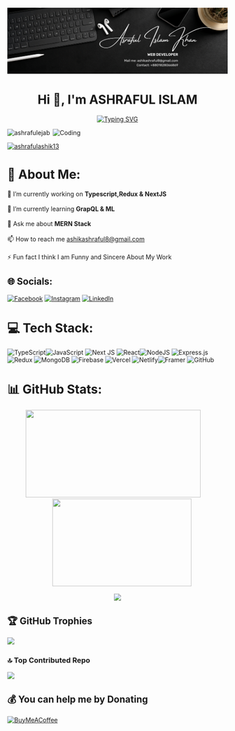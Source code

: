 <img src='/Black Elegant Minimalist Profile LinkedIn Banner.png' alt="banner"></img>

<h1 align="center">Hi 👋, I'm ASHRAFUL ISLAM</h1>
<p align="center">
  <a href="https://git.io/typing-svg">
    <img src="https://readme-typing-svg.demolab.com?font=Fira+Code&weight=600&pause=1000&color=F5F7F4&center=true&vCenter=true&random=false&width=449&lines=A+Mern+Stack+Developer+;Prioritize+with+frontend+" alt="Typing SVG" />
  </a>
</p>

<img align="right" alt="Coding" width="400" src="https://cdn.dribbble.com/users/1162077/screenshots/3848914/programmer.gif"/>
<p align="left"> <img src="https://komarev.com/ghpvc/?username=ashrafulejab&label=Profile%20views&color=0e75b6&style=flat" alt="ashrafulejab" /> </p>

<p align="left"> <a href="http://www.linkedin.com/in/ashraful-islam-khan" target="_blank"><img src="https://img.shields.io/twitter/follow/ashrafulashik13?logo=twitter&style=for-the-badge" alt="ashrafulashik13" /></a> </p>

# 💫 About Me:
🔭 I’m currently working on **Typescript,Redux & NextJS**
<br><br>🌱 I’m currently learning **GrapQL & ML**<br><br>💬 Ask me about **MERN Stack**<br><br>📫 How to reach me ashikashraful8@gmail.com<br><br>⚡ Fun fact I think I am Funny and Sincere About My Work



## 🌐 Socials:
[![Facebook](https://img.shields.io/badge/Facebook-%231877F2.svg?logo=Facebook&logoColor=white)](https://facebook.com/https://www.facebook.com/profile.php?id=100032408406839&mibextid=ZbWKwL) [![Instagram](https://img.shields.io/badge/Instagram-%23E4405F.svg?logo=Instagram&logoColor=white)](https://instagram.com/https://www.instagram.com/ejabasraful/?igsh=NG5kbTRtdW41aGZ3) [![LinkedIn](https://img.shields.io/badge/LinkedIn-%230077B5.svg?logo=linkedin&logoColor=white)](https://linkedin.com/in/http://www.linkedin.com/in/ashraful-islam-khan) 

# 💻 Tech Stack:
![TypeScript](https://img.shields.io/badge/typescript-%23007ACC.svg?style=for-the-badge&logo=typescript&logoColor=white)![JavaScript](https://img.shields.io/badge/javascript-%23323330.svg?style=for-the-badge&logo=javascript&logoColor=%23F7DF1E)  ![Next JS](https://img.shields.io/badge/Next-black?style=for-the-badge&logo=next.js&logoColor=white) ![React](https://img.shields.io/badge/react-%2320232a.svg?style=for-the-badge&logo=react&logoColor=%2361DAFB)![NodeJS](https://img.shields.io/badge/node.js-6DA55F?style=for-the-badge&logo=node.js&logoColor=white) ![Express.js](https://img.shields.io/badge/express.js-%23404d59.svg?style=for-the-badge&logo=express&logoColor=%2361DAFB)![Redux](https://img.shields.io/badge/redux-%23593d88.svg?style=for-the-badge&logo=redux&logoColor=white)  ![MongoDB](https://img.shields.io/badge/MongoDB-%234ea94b.svg?style=for-the-badge&logo=mongodb&logoColor=white) ![Firebase](https://img.shields.io/badge/firebase-%23039BE5.svg?style=for-the-badge&logo=firebase) ![Vercel](https://img.shields.io/badge/vercel-%23000000.svg?style=for-the-badge&logo=vercel&logoColor=white) ![Netlify](https://img.shields.io/badge/netlify-%23000000.svg?style=for-the-badge&logo=netlify&logoColor=#00C7B7)![Framer](https://img.shields.io/badge/Framer-black?style=for-the-badge&logo=framer&logoColor=blue) ![GitHub](https://img.shields.io/badge/github-%23121011.svg?style=for-the-badge&logo=github&logoColor=white)
# 📊 GitHub Stats:

<p align="center">
  <img src="https://github-readme-stats.vercel.app/api?username=ashrafulejab&theme=tokyonight&hide_border=false&include_all_commits=true&count_private=true" height="200" width="400" style="margin-right: 20px;"/>
  <img src="https://github-readme-stats.vercel.app/api/top-langs/?username=ashrafulejab&theme=tokyonight&hide_border=false&include_all_commits=true&count_private=true&layout=compact" height="200" width="318" 
    style="margin-left: 20px;"/>
</p>
<p align="center">
  <img src="https://github-readme-streak-stats.herokuapp.com/?user=ashrafulejab&theme=tokyonight&hide_border=false"/>
</p>


## 🏆 GitHub Trophies
![](https://github-profile-trophy.vercel.app/?username=ashrafulejab&theme=tokyonight&no-frame=false&no-bg=true&margin-w=4)



### 🔝 Top Contributed Repo
![](https://github-contributor-stats.vercel.app/api?username=ashrafulejab&limit=5&theme=tokyonight&combine_all_yearly_contributions=true)



  ## 💰 You can help me by Donating
  [![BuyMeACoffee](https://img.shields.io/badge/Buy%20Me%20a%20Coffee-ffdd00?style=for-the-badge&logo=buy-me-a-coffee&logoColor=black)](https://buymeacoffee.com/md.asrafulislamkhan) 

  
<!-- Proudly created with GPRM ( https://gprm.itsvg.in ) -->
